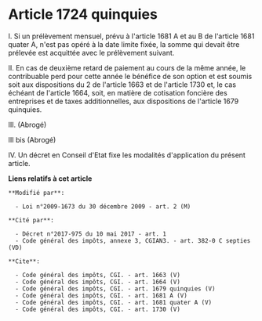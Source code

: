 # Article 1724 quinquies

I. Si un prélèvement mensuel, prévu à l'article 1681 A et au B de l'article 1681 quater A, n'est pas opéré à la date limite
fixée, la somme qui devait être prélevée est acquittée avec le prélèvement suivant. 

II. En cas de deuxième retard de paiement au cours de la même année, le contribuable perd pour cette année le bénéfice de son
option et est soumis soit aux dispositions du 2 de l'article 1663 et de l'article 1730 et, le cas échéant de l'article 1664,
soit, en matière de cotisation foncière des entreprises et de taxes additionnelles, aux dispositions de l'article 1679
quinquies. 

III. (Abrogé) 

III bis (Abrogé) 

IV. Un décret en Conseil d'Etat fixe les modalités d'application du présent article.

**Liens relatifs à cet article**

	**Modifié par**:

	  - Loi n°2009-1673 du 30 décembre 2009 - art. 2 (M)

	**Cité par**:

	  - Décret n°2017-975 du 10 mai 2017 - art. 1
	  - Code général des impôts, annexe 3, CGIAN3. - art. 382-0 C septies (VD)

	**Cite**:

	  - Code général des impôts, CGI. - art. 1663 (V)
	  - Code général des impôts, CGI. - art. 1664 (V)
	  - Code général des impôts, CGI. - art. 1679 quinquies (V)
	  - Code général des impôts, CGI. - art. 1681 A (V)
	  - Code général des impôts, CGI. - art. 1681 quater A (V)
	  - Code général des impôts, CGI. - art. 1730 (V)
